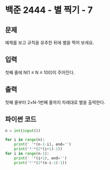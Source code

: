 # 백준 2444 - 별 찍기 - 7

## 문제
예제를 보고 규칙을 유추한 뒤에 별을 찍어 보세요.


## 입력
첫째 줄에 N(1 ≤ N ≤ 100)이 주어진다.

## 출력
첫째 줄부터 2×N-1번째 줄까지 차례대로 별을 출력한다.

## 파이썬 코드
```python
n = int(input())

for i in range(n):
    print(' '*(n-1-i), end='')
    print('*'*(2*(i+1)-1))
for i in range(n-1):
    print(' '*(i+1), end='')
    print('*'*(2*(n-i-1)-1))
```